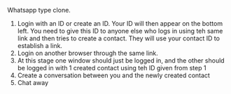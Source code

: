 Whatsapp type clone. 

1) Login with an ID or create an ID. Your ID will then appear on the bottom left. You need to give this ID to anyone else who logs in using teh same link and then tries to create a contact. They will use your contact ID to establish a link.
2) Login on another browser through the same link.  
3) At this stage one window should just be logged in, and the other should be logged in with 1 created contact using teh ID given from step 1
4) Create a conversation between you and the newly created contact
5) Chat away
